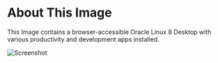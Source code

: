 # About This Image

This Image contains a browser-accessible Oracle Linux 8 Desktop with various productivity and development apps installed.

![Screenshot][Image_Screenshot]

[Image_Screenshot]: https://5856039.fs1.hubspotusercontent-na1.net/hubfs/5856039/dockerhub/oracle-8-desktop.png "Image Screenshot"
